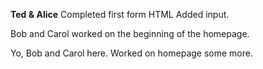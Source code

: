 
**Ted & Alice**
Completed first form HTML
Added input.

Bob and Carol worked on the beginning of the homepage.

Yo, Bob and Carol here. Worked on homepage some more.
